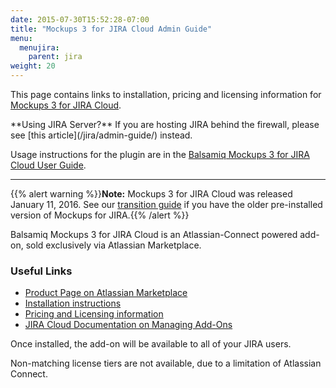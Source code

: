 ```yaml
---
date: 2015-07-30T15:52:28-07:00
title: "Mockups 3 for JIRA Cloud Admin Guide"
menu:
  menujira:
    parent: jira
weight: 20
---
```


This page contains links to installation, pricing and licensing information for [Mockups 3 for JIRA Cloud](https://marketplace.atlassian.com/plugins/com.balsamiq.mockups.jira/cloud/overview).

<span class="alert alert-info show" role="alert">
**Using JIRA Server?** If you are hosting JIRA behind the firewall, please see [this article](/jira/admin-guide/) instead.
</span>

Usage instructions for the plugin are in the [Balsamiq Mockups 3 for JIRA Cloud User Guide](/jira/user-guide-cloud/).

* * *

{{% alert warning %}}**Note:** Mockups 3 for JIRA Cloud was released January 11, 2016.  See our [transition guide](/jira/transition-guide/) if you have the older pre-installed version of Mockups for JIRA.{{% /alert %}}

Balsamiq Mockups 3 for JIRA Cloud is an Atlassian-Connect powered add-on, sold exclusively via Atlassian Marketplace.

### Useful Links

* [Product Page on Atlassian Marketplace](https://marketplace.atlassian.com/plugins/com.balsamiq.mockups.jira/cloud/overview)
* [Installation instructions](https://marketplace.atlassian.com/plugins/com.balsamiq.mockups.jira/cloud/installation)
* [Pricing and Licensing information](https://marketplace.atlassian.com/plugins/com.balsamiq.mockups.jira/cloud/pricing)
* [JIRA Cloud Documentation on Managing Add-Ons](https://confluence.atlassian.com/jiracloud/managing-add-ons-735940493.html)

Once installed, the add-on will be available to all of your JIRA users.

Non-matching license tiers are not available, due to a limitation of Atlassian Connect.
